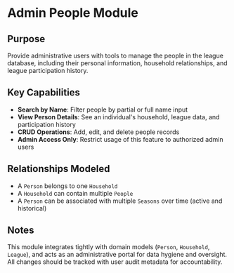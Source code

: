 # Admin People Module

## Purpose

Provide administrative users with tools to manage the people in the league database, including their personal information, household relationships, and league participation history.

## Key Capabilities

- **Search by Name**: Filter people by partial or full name input
- **View Person Details**: See an individual's household, league data, and participation history
- **CRUD Operations**: Add, edit, and delete people records
- **Admin Access Only**: Restrict usage of this feature to authorized admin users

## Relationships Modeled

- A `Person` belongs to one `Household`
- A `Household` can contain multiple `People`
- A `Person` can be associated with multiple `Seasons` over time (active and historical)

## Notes

This module integrates tightly with domain models (`Person`, `Household`, `League`), and acts as an administrative portal for data hygiene and oversight. All changes should be tracked with user audit metadata for accountability.
